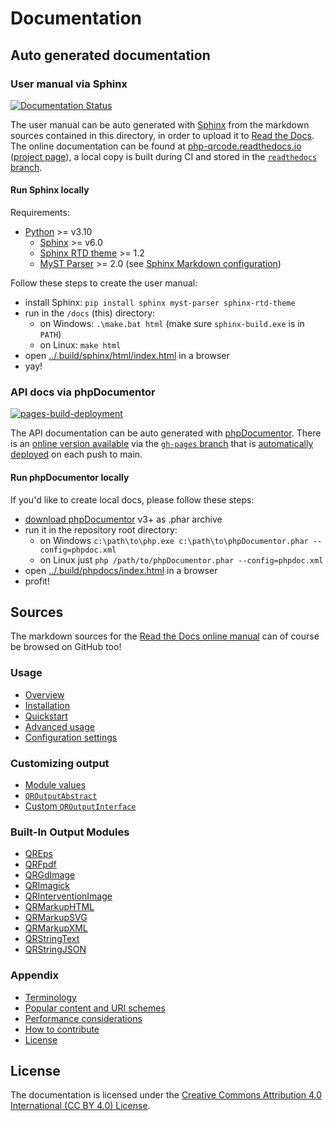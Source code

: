 # Documentation

## Auto generated documentation

### User manual via Sphinx

[![Documentation Status](https://readthedocs.org/projects/php-qrcode/badge/?version=main)](https://php-qrcode.readthedocs.io/en/main/?badge=main)

The user manual can be auto generated with [Sphinx](https://www.sphinx-doc.org) from the markdown sources contained in this directory, in order to upload it to [Read the Docs](https://readthedocs.org).
The online documentation can be found at [php-qrcode.readthedocs.io](https://php-qrcode.readthedocs.io/en/main/) ([project page](https://readthedocs.org/projects/php-qrcode/)), a local copy is built during CI and stored in the [`readthedocs` branch](https://github.com/chillerlan/php-qrcode/tree/readthedocs).


#### Run Sphinx locally

Requirements:

- [Python](https://www.python.org/downloads/) >= v3.10
  - [Sphinx](https://www.sphinx-doc.org/en/master/usage/installation.html) >= v6.0
  - [Sphinx RTD theme](https://pypi.org/project/sphinx-rtd-theme/) >= 1.2
  - [MyST Parser](https://myst-parser.readthedocs.io/en/latest/intro.html) >= 2.0 (see [Sphinx Markdown configuration](https://www.sphinx-doc.org/en/master/usage/markdown.html#markdown))

Follow these steps to create the user manual:

- install Sphinx: `pip install sphinx myst-parser sphinx-rtd-theme`
- run in the `/docs` (this) directory:
  - on Windows: `.\make.bat html` (make sure `sphinx-build.exe` is in `PATH`)
  - on Linux: `make html`
- open [../.build/sphinx/html/index.html](../.build/sphinx/html/index.html) in a browser
- yay!


### API docs via phpDocumentor

[![pages-build-deployment](https://github.com/chillerlan/php-qrcode/actions/workflows/pages/pages-build-deployment/badge.svg?branch=gh-pages)](https://github.com/chillerlan/php-qrcode/actions/workflows/pages/pages-build-deployment)

The API documentation can be auto generated with [phpDocumentor](https://www.phpdoc.org/).
There is an [online version available](https://chillerlan.github.io/php-qrcode/) via the [`gh-pages` branch](https://github.com/chillerlan/php-qrcode/tree/gh-pages)
that is [automatically deployed](https://github.com/chillerlan/php-qrcode/deployments) on each push to main.


#### Run phpDocumentor locally

If you'd like to create local docs, please follow these steps:

- [download phpDocumentor](https://github.com/phpDocumentor/phpDocumentor/releases) v3+ as .phar archive
- run it in the repository root directory:
  - on Windows `c:\path\to\php.exe c:\path\to\phpDocumentor.phar --config=phpdoc.xml`
  - on Linux just `php /path/to/phpDocumentor.phar --config=phpdoc.xml`
- open [../.build/phpdocs/index.html](../.build/phpdocs/index.html) in a browser
- profit!


## Sources

The markdown sources for the [Read the Docs online manual](https://php-qrcode.readthedocs.io) can of course be browsed on GitHub too!


### Usage

- [Overview](./Usage/Overview.md)
- [Installation](./Usage/Installation.md)
- [Quickstart](./Usage/Quickstart.md)
- [Advanced usage](./Usage/Advanced-usage.md)
- [Configuration settings](./Usage/Configuration-settings.md)


### Customizing output

- [Module values](./Customizing/Module-Values.md)
- [`QROutputAbstract`](./Customizing/QROutputAbstract.md)
- [Custom `QROutputInterface`](./Customizing/Custom-output-interface.md)


### Built-In Output Modules

- [QREps](./Built-In-Output/QREps.md)
- [QRFpdf](./Built-In-Output/QRFpdf.md)
- [QRGdImage](./Built-In-Output/QRGdImage.md)
- [QRImagick](./Built-In-Output/QRImagick.md)
- [QRInterventionImage](./Built-In-Output/QRInterventionImage.md)
- [QRMarkupHTML](./Built-In-Output/QRMarkupHTML.md)
- [QRMarkupSVG](./Built-In-Output/QRMarkupSVG.md)
- [QRMarkupXML](./Built-In-Output/QRMarkupXML.md)
- [QRStringText](./Built-In-Output/QRStringText.md)
- [QRStringJSON](./Built-In-Output/QRStringJSON.md)


### Appendix

- [Terminology](./Appendix/Terminology.md)
- [Popular content and URI schemes](./Appendix/URI-Content.md)
- [Performance considerations](./Appendix/Performance-considerations.md)
- [How to contribute](./Appendix/Contribute.md)
- [License](./Appendix/License.rst)


## License

The documentation is licensed under the [Creative Commons Attribution 4.0 International (CC BY 4.0) License](https://creativecommons.org/licenses/by/4.0/).
